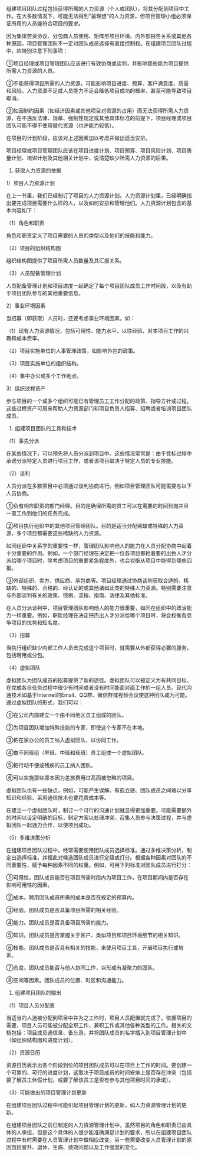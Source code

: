 
组建项目团队过程包括获得所需的人力资源（个人或团队），将其分配到项目中工作。在大多数情况下，可能无法得到"最理想"的人力资源，但项目管理小组必须保证所用的人员能符合项目的要求。

因为集体劳资协议、分包商人员使用、矩阵型项目环境、内外部报告关系或其他各种原因，项目管理团队不一定对团队成员选择有直接控制权。在组建项目团队过程中，应特别注意下列事项：

①项目经理或项目管理团队应该进行有效协商或谈判，并影响那些能为项目提供所需人力资源的人员。

②不能获得项目所需的人力资源，可能影响项目进度、预算、客户满意度、质量和风险。人力资源不足或人员能力不足会降低项目成功的概率，甚至可能导致项目取消。

③如因制约因素（如经济因素或其他项目对资源的占用）而无法获得所需人力资源，在不违反法律、规章、强制性规定或其他具体标准的前提下，项目经理或项目团队可能不得不使用替代资源（也许能力较低）。

在项目的计划阶段，应该对上述因素加以考虑并做出适当安排。

项目经理或项目管理团队应该在项目进度计划、项目预算、项目风险计划、项目质量计划、培训计划及其他相关计划中，说清楚缺少所需人力资源的后果。

1. 获取人力资源的依据

1）项目人力资源计划

在上一节里，我们已经制订了项目的人力资源计划。人力资源计划里，已经明确指出要完成项目需要什么样的人，以及如何安排和管理他们。人力资源计划包含的基本内容如下：

（1）角色和职责

角色和职责定义了项目需要的人员的类型以及他们的技能和能力。

（2）项目的组织结构图

组织结构图提供了项目所需人员数量及其汇报关系。

（3）人员配备管理计划

人员配备管理计划和项目进度一起确定了每个项目团队成员工作时间段，以及有助于项目团队参与的其他重要信息。

2）事业环境因素

当招募（即获取）人员时，还要考虑事业环境因素，如：

（1）现有人力资源情况，包括可用性、能力水平、以往经验、对本项目工作的兴趣和成本费率。

（2）项目实施单位的人事管理政策，如影响外包的政策。

（3）项目实施单位的组织结构。

（4）集中办公或多个工作地点。

3）组织过程资产

参与项目的一个或多个组织可能已有管理员工工作分配的政策、指导方针或过程。这些过程资产可用来帮助人力资源部门和项目负责人招募、招聘或者培训项目团队成员。

1. 组建项目团队的工具和技术

（1）事先分派

在某些情况下，可以预先将人员分派到项目中。这些情况常常是：由于竞标过程中承诺分派特定人员进行项目工作，或者该项目取决于特定人员的专业技能。

（2）谈判

人员分派在多数项目中必须通过谈判协商进行。例如项目管理团队可能需要与以下人员协商。

①负有相应职责的部门经理。目的是确保所需的员工可以在需要的时间到岗并且一直工作到他们的任务完成。

②项目执行组织中的其他项目管理团队。目的是适当分配稀缺或特殊的人力资源，多个项目都需要这些稀缺的人力资源。

如同组织中关系学的重要性一样，管理团队影响他人的能力在人员分配协商中起着十分重要的作用。例如，一个部门经理在决定把一位各项目都抢着要的出色人才分派给哪个项目时，除考虑项目的重要紧急程度外，也会权衡从项目中能得到哪些回报。

③外部组织、卖方、供应商、承包商等。项目经理通过协商谈判获取合适的、稀缺的、特殊的、合格的、经认证的或其他诸如此类的特殊人力资源。特别需要注意与外部谈判有关的政策、惯例、流程、指南、法律及其他标准。

在人员分派谈判中，项目管理团队影响他人的能力很重要，如同在组织中的政治能力一样重要。例如，职能经理在决定把杰出人才分派给哪个项目时，将会权衡各竞争项目的优势和知名度。

（3）招募

当执行组织缺少内部工作人员去完成这个项目时，就需要从外部获得必要的服务，包括聘用或分包。

（4）虚拟团队

虚拟团队为团队成员的招募提供了新的途径。虚拟团队可以被定义为有共同目标、在完成各自任务过程中很少有时间或者没有时间能面对面工作的一组人员。现代沟通技术如基于Internet的Email、QQ群、微信群或视频会议使这种团队成为可能。通过虚拟团队的形式，我们可以：

①在公司内部建立一个由不同地区员工组成的团队。

②为项目团队增加特殊技能的专家，即使这个专家不在本地。

③把在家办公的员工纳入虚拟团队，以协同工作。

④由不同班组（早班、中班和夜班）员工组成一个虚拟团队。

⑤把行动不便或残疾的员工纳入团队。

⑥可以实施那些原本因为差旅费用过高而被忽略的项目。

虚拟团队也有一些缺点，例如，可能产生误解、有孤立感、团队成员之间难以分享知识和经验、采用通信技术也要花费成本等。

在建立一个虚拟团队时，制订一个可行的沟通计划就显得更加重要。可能需要额外的时间以设定明确的目标，制定方案以处理冲突，召集人员参与决策过程，并与虚拟团队一起通力合作，以使项目成功。

（5）多维决策分析

在组建项目团队过程中，经常需要使用团队成员选择标准。通过多维决策分析，制定出选择标准，并据此对候选团队成员进行定级或打分。根据各种因素对团队的不同重要性，赋予每种因素不同的权重。例如，可用下列标准对团队成员进行打分：

①可用性。团队成员能否在项目所需时段内为项目工作，在项目期间内是否存在影响可用性的因素。

②成本。聘用团队成员所需的成本是否在规定的预算内。

③经验。团队成员是否具备项目所需的相关经验。

④能力。团队成员是否具备项目所需的能力。

⑤知识。团队成员是否掌握关于客户、类似项目和项目环境细节的相关知识。

⑥技能。团队成员是否具有相关的技能，来使用项目工具，开展项目执行或培训。

⑦态度。团队成员能否与他人协同工作，以形成有凝聚力的团队。

⑧空间等因素。团队成员的位置、时区和沟通能力。

1. 组建项目团队的输出

（1）项目人员分配表

当适当的人选被分配到项目中并为之工作时，项目人员配置就完成了。依据项目的需要，项目人员可能被分配全职工作、兼职工作或其他各种类型的工作。相关的文档包括：项目成员通信录、备忘录，并将团队成员的名字插入到项目管理计划中（如组织结构图和进度计划）。

（2）资源日历

资源日历表示出各个阶段到位的项目团队成员可以在项目上工作的时间。要创建一个可靠的、可行的进度计划，这取决于项目成员的时间安排上是否存在冲突（包括要了解员工休假计划，或要了解该员工是否有参与其他项目时间的承诺）。

（3）可能做出的项目管理计划更新

在组建项目团队过程中可能引起项目管理计划的更新，如人力资源管理计划的更新。

在组建项目团队之前已制定的人力资源管理计划中，虽然项目的角色和职责已由具体的人承担，但是这个具体的人很少能准确满足计划的要求，所以在组建项目团队过程中有时需要在人员管理计划中做相应改变。另一些需要改变人员管理计划的原因包括晋升、退休、生病、绩效问题以及工作强度的变化。
